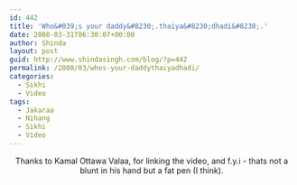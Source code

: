 ```yaml
---
id: 442
title: 'Who&#039;s your daddy&#8230;.thaiya&#8230;dhadi&#8230;.'
date: 2008-03-31T06:30:07+00:00
author: Shinda
layout: post
guid: http://www.shindasingh.com/blog/?p=442
permalink: /2008/03/whos-your-daddythaiyadhadi/
categories:
  - Sikhi
  - Video
tags:
  - Jakaraa
  - Nihang
  - Sikhi
  - Video
---
```

<p style="text-align: center;">
</p>

<p style="text-align: center;">
  Thanks to Kamal Ottawa Valaa, for linking the video, and f.y.i - thats not a blunt in his hand but a fat pen (I think).
</p>